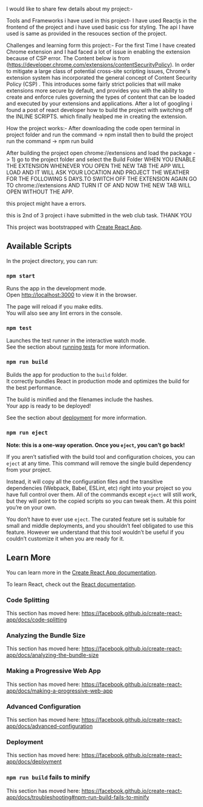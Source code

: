 

I would like to share few details about my project:-

Tools and Frameworks i have used in this project-
I have used Reactjs in the frontend of the project and i have used basic css for styling. The api I have used is same as provided in the 
resouces section of the project.


Challenges and learning form this project:-
For the first Time I have created Chrome extension and I had faced a lot of issue in enabling the extension because of CSP error.
The Content below is from (https://developer.chrome.com/extensions/contentSecurityPolicy).
In order to mitigate a large class of potential cross-site scripting issues, Chrome's extension system has incorporated the general concept of Content Security Policy (CSP) . This introduces some fairly strict policies that will make extensions more secure by default, and provides you with the ability to create and enforce rules governing the types of content that can be loaded and executed by your extensions and applications.
After a lot of googling i found a post of react developer how to build the project with switching off the INLINE SCRIPTS.
which finally healped me in creating the extension.


How the project works:-
After downloading the code open terminal in project folder and run the command -> npm install
                                     then to build the project run the command -> npm run build
                                     
After building the project open chrome://extensions and load the package -> 1) go to the project folder and select the Build Folder
WHEN YOU ENABLE THE EXTENSION WHENEVER YOU OPEN THE NEW TAB THE APP WILL LOAD AND IT WILL ASK YOUR LOCATION AND PROJECT THE WEATHER 
FOR THE FOLLOWING 5 DAYS.TO SWITCH OFF THE EXTENSION AGAIN GO TO chrome://extensions  AND TURN IT OF AND NOW THE NEW TAB WILL OPEN 
WITHOUT THE APP.


this project might have a errors.

this is 2nd of 3 project i have submitted in the web club task.
THANK YOU
                    


This project was bootstrapped with [Create React App](https://github.com/facebook/create-react-app).

## Available Scripts

In the project directory, you can run:

### `npm start`

Runs the app in the development mode.<br>
Open [http://localhost:3000](http://localhost:3000) to view it in the browser.

The page will reload if you make edits.<br>
You will also see any lint errors in the console.

### `npm test`

Launches the test runner in the interactive watch mode.<br>
See the section about [running tests](https://facebook.github.io/create-react-app/docs/running-tests) for more information.

### `npm run build`

Builds the app for production to the `build` folder.<br>
It correctly bundles React in production mode and optimizes the build for the best performance.

The build is minified and the filenames include the hashes.<br>
Your app is ready to be deployed!

See the section about [deployment](https://facebook.github.io/create-react-app/docs/deployment) for more information.

### `npm run eject`

**Note: this is a one-way operation. Once you `eject`, you can’t go back!**

If you aren’t satisfied with the build tool and configuration choices, you can `eject` at any time. This command will remove the single build dependency from your project.

Instead, it will copy all the configuration files and the transitive dependencies (Webpack, Babel, ESLint, etc) right into your project so you have full control over them. All of the commands except `eject` will still work, but they will point to the copied scripts so you can tweak them. At this point you’re on your own.

You don’t have to ever use `eject`. The curated feature set is suitable for small and middle deployments, and you shouldn’t feel obligated to use this feature. However we understand that this tool wouldn’t be useful if you couldn’t customize it when you are ready for it.

## Learn More

You can learn more in the [Create React App documentation](https://facebook.github.io/create-react-app/docs/getting-started).

To learn React, check out the [React documentation](https://reactjs.org/).

### Code Splitting

This section has moved here: https://facebook.github.io/create-react-app/docs/code-splitting

### Analyzing the Bundle Size

This section has moved here: https://facebook.github.io/create-react-app/docs/analyzing-the-bundle-size

### Making a Progressive Web App

This section has moved here: https://facebook.github.io/create-react-app/docs/making-a-progressive-web-app

### Advanced Configuration

This section has moved here: https://facebook.github.io/create-react-app/docs/advanced-configuration

### Deployment

This section has moved here: https://facebook.github.io/create-react-app/docs/deployment

### `npm run build` fails to minify

This section has moved here: https://facebook.github.io/create-react-app/docs/troubleshooting#npm-run-build-fails-to-minify
